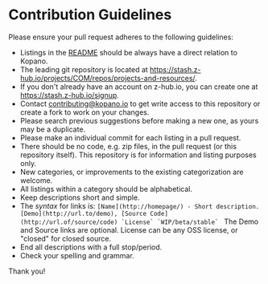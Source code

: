 # Contribution Guidelines
Please ensure your pull request adheres to the following guidelines:

* Listings in the [README](README.md) should be always have a direct relation to Kopano.
* The leading git repository is located at https://stash.z-hub.io/projects/COM/repos/projects-and-resources/.
* If you don't already have an account on z-hub.io, you can create one at https://stash.z-hub.io/signup.
* Contact contributing@kopano.io to get write access to this repository or create a fork to work on your changes.
* Please search previous suggestions before making a new one, as yours may be a duplicate.
* Please make an individual commit for each listing in a pull request.
* There should be no code, e.g. zip files, in the pull request (or this repository itself). This repository is for information and listing purposes only. 
* New categories, or improvements to the existing categorization are welcome.
* All listings within a category should be alphabetical. 
* Keep descriptions short and simple.
* The *syntax* for links is: ```[Name](http://homepage/) - Short description. [Demo](http://url.to/demo), [Source Code](http://url.of/source/code) `License` `WIP/beta/stable` ```
The Demo and Source links are optional. License can be any OSS license, or "closed" for closed source.
* End all descriptions with a full stop/period.
* Check your spelling and grammar.

Thank you!

